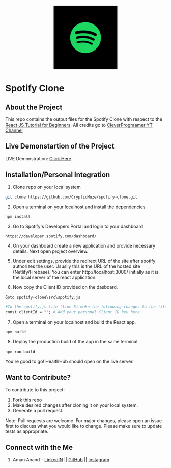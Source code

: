 <p align="center">
<img src="https://github.com/CrypticMuze/spotify-clone/blob/master/public/spotifylogo.png" alt="SpotifyLogo" height=200px width=200px/>
</p>

# Spotify Clone

## About the Project

  This repo contains the output files for the Spotify Clone with respect to the [React JS Tutorial for Beginners](https://www.youtube.com/watch?v=-cMqr9HpZ-Y). All credits go to [CleverPrograamer YT Channel](https://www.youtube.com/channel/UCqrILQNl5Ed9Dz6CGMyvMTQ)

## Live Demonstartion of the Project

  LIVE Demonstration: [Click Here](https://spotify-clone-19062000.web.app/)

## Installation/Personal Integration

1. Clone repo on your local system

```bash
git clone https://github.com/CrypticMuze/spotify-clone.git
```
2. Open a terminal on your localhost and install the dependencies

```bash
npm install
```
3. Go to Spotify's Developers Portal and login to your dashboard

```
https://developer.spotify.com/dashboard/
```
4. On your dashboard create a new application and provide necessary details. Next open project overview.

5. Under edit settings, provide the redirect URL of the site after spotify authorizes the user. Ususlly this is the URL of the hosted site (Netlify/Firebase). You can enter http://localhost:3000/ initially as it is the local server of the react application.

6. Now copy the Client ID provided on the dasboard.

```
Goto spotify-clone\src\spotify.js
```
```bash
#In the spotify.js file (line 5) make the following changes to the file -->
const clientId = ""; # Add your personal Client ID key here
```
7. Open a terminal on your localhost and build the React app.

```bash
npm build
```

8. Deploy the production build of the app in the same terminal.
```bash
npm run build
```
You're good to go! HealthHub should open on the live server.

## Want to Contribute?
To contribute to this project:
1. Fork this repo
2. Make desired changes after cloning it on your local system.
3. Generate a pull request.

Note: Pull requests are welcome. For major changes, please open an issue first to discuss what you would like to change. Please make sure to update tests as appropriate.

## Connect with the Me
1. Aman Anand - [LinkedIN](https://www.linkedin.com/in/amanxanand/) || [GitHub](https://github.com/aman-anand1906) || [Instagram](https://www.instagram.com/aman_anand_619/")

